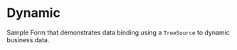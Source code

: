 # Dynamic

Sample Form that demonstrates data binding using a `TreeSource` to dynamic business data.

